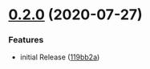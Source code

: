 # [0.2.0](https://github.com/SAP/sap-hana-driver-for-sqltools/compare/v0.1.0...v0.2.0) (2020-07-27)


### Features

* initial Release ([119bb2a](https://github.com/SAP/sap-hana-driver-for-sqltools/commit/119bb2aaa0f4b80fdb19fb215c56ed4501caa73e))



